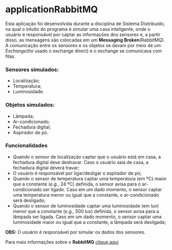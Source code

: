 # applicationRabbitMQ

Esta aplicação foi desenvolvida durante a disciplina de Sistema Distribuído, na qual o intuito do programa é simular uma casa inteligente, onde o usuário é responsável por captar as informações dos sensores e, a partir disso, as mensagens são colocadas em um __Messaging Broken__(RabbitMQ). A comunicação entre os sensores e os objetos se davam por meio de um _Exchange_(foi usado o exchange direct) e o exchange se comunicava com filas.

### Sensores simulados:
  - Localização;
  - Temperatura;
  - Luminosidade.
 
### Objetos simulados:
  - Lâmpada;
  - Ar-condicionado;
  - Fechadura digital;
  - Aspirador de pó.
 
 ### Funcionalidades
   - Quando o sensor de localização captar que o usuário está em casa, a fechadura digital deve destravar. Caso o usuário saia de casa, a fechadura digital deverá travar;
   - O usuário é responsável por ligar/desligar o aspirador de pó;
   - Quando o sensor de temperatura captar uma temperatura (em ºC) maior que a constante (_e.g._, 24 ºC) definida, o sensor avisa para o ar-condicionado ser ligado. Caso em um dado momento, o sensor captar uma temperatura menor ou igual que a constante, o ar-condicionado será desligado;
   - Quando o sensor de luminosidade captar uma luminosidade (em _lux_) menor que a constante (_e.g._, 500 lux) definida, o sensor avisa para a lâmpada ser ligada. Caso em um dado momento, o sensor captar uma luminosidade maior ou igual que a constante, a lâmpada será desligada;

__OBS:__ O usuário é responsável por simular os dados dos sensores.

Para mais informações sobre o __RabbitMQ__ [clique aqui](https://www.rabbitmq.com/getstarted.html)
